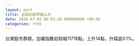 ```yaml
---
layout: post
title: 台股初段窄幅上升
date: 2020-07-02 09:03:20.000000000 +08:00
categories: rthk
---
```


台灣股市靠穩，加權指數初段報11718點，上升14點，升幅逾0.1%。
